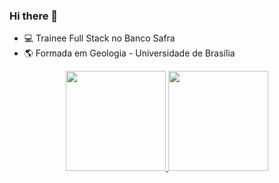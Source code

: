 ### Hi there 👋

- :computer: Trainee Full Stack no Banco Safra
- :earth_americas: Formada em Geologia - Universidade de Brasília
<div align="center">
  <a href="https://github.com/luizacampello">
  <img height="160em" src="https://github-readme-stats.vercel.app/api?username=luizacampello&hide=issues&show_icons=true&theme=nord&include_all_commits=true&count_private=true"/>
  <img height="160em" src="https://github-readme-stats.vercel.app/api/top-langs/?username=luizacampello&layout=compact&langs_count=7&theme=nord"/>
</div>
